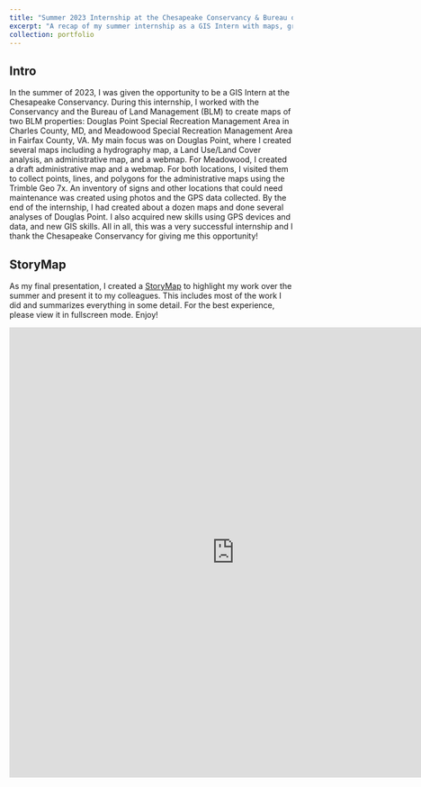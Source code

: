```yaml
---
title: "Summer 2023 Internship at the Chesapeake Conservancy & Bureau of Land Management"
excerpt: "A recap of my summer internship as a GIS Intern with maps, graphics, and descriptions. Photo: preview of a hydrography map of Douglas Point Special Recreation Management Area<br/><img src='/images/dp_hydro_preview2.png'>"
collection: portfolio
---
```


## **Intro**
In the summer of 2023, I was given the opportunity to be a GIS Intern at the Chesapeake Conservancy. During this internship, I worked with the Conservancy and the Bureau of Land Management (BLM) to create maps of two BLM properties: Douglas Point Special Recreation Management Area in Charles County, MD, and Meadowood Special Recreation Management Area in Fairfax County, VA. My main focus was on Douglas Point, where I created several maps including a hydrography map, a Land Use/Land Cover analysis, an administrative map, and a webmap. For Meadowood, I created a draft administrative map and a webmap. For both locations, I visited them to collect points, lines, and polygons for the administrative maps using the Trimble Geo 7x. An inventory of signs and other locations that could need maintenance was created using photos and the GPS data collected. By the end of the internship, I had created about a dozen maps and done several analyses of Douglas Point. I also acquired new skills using GPS devices and data, and new GIS skills. All in all, this was a very successful internship and I thank the Chesapeake Conservancy for giving me this opportunity!

## **StoryMap**
As my final presentation, I created a [StoryMap](https://storymaps.arcgis.com/stories/e2f2457e60bf43f483bf98129f792856) to highlight my work over the summer and present it to my colleagues. This includes most of the work I did and summarizes everything in some detail. For the best experience, please view it in fullscreen mode. Enjoy!
<iframe src="https://storymaps.arcgis.com/stories/e2f2457e60bf43f483bf98129f792856?header" width="800px" height="800px" frameborder="0" allowfullscreen allow="geolocation"></iframe>

